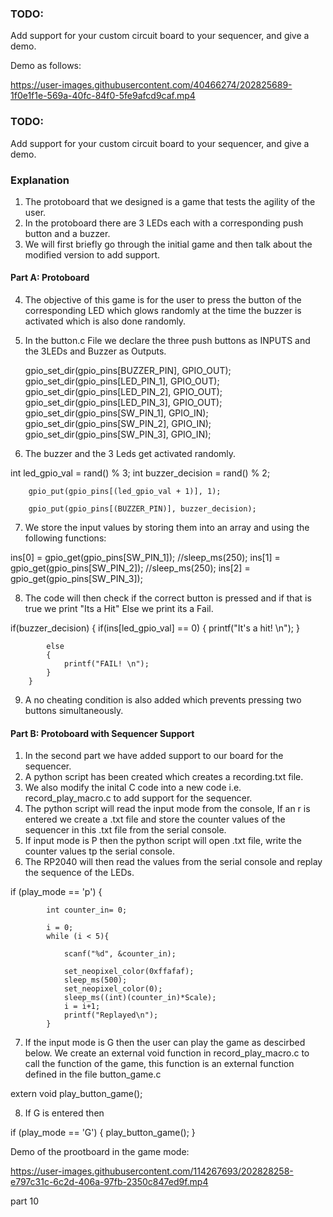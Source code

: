 ### TODO:

Add support for your custom circuit board to your sequencer, and give a demo.

Demo as follows:


https://user-images.githubusercontent.com/40466274/202825689-1f0e1f1e-569a-40fc-84f0-5fe9afcd9caf.mp4

### TODO:

Add support for your custom circuit board to your sequencer, and give a demo.
### Explanation
1. The protoboard that we designed is a game that tests the agility of the user. 
2. In the protoboard there are 3 LEDs each with a corresponding push button and a buzzer. 
3. We will first briefly go through the initial game and then talk about the modified version to add support.

#### Part A: Protoboard 
4. The objective of this game is for the user to press the button of the corresponding LED which glows randomly at the time the buzzer is activated which is also done randomly.
5. In the button.c File we declare the three push buttons as INPUTS and the 3LEDs and Buzzer as Outputs.

    gpio_set_dir(gpio_pins[BUZZER_PIN], GPIO_OUT);
    gpio_set_dir(gpio_pins[LED_PIN_1], GPIO_OUT);
    gpio_set_dir(gpio_pins[LED_PIN_2], GPIO_OUT);
    gpio_set_dir(gpio_pins[LED_PIN_3], GPIO_OUT); 
    gpio_set_dir(gpio_pins[SW_PIN_1],  GPIO_IN);
    gpio_set_dir(gpio_pins[SW_PIN_2],  GPIO_IN);
    gpio_set_dir(gpio_pins[SW_PIN_3],  GPIO_IN);


6. The buzzer and the 3 Leds get activated randomly.

int led_gpio_val = rand() % 3; 
        int buzzer_decision = rand() % 2; 

        gpio_put(gpio_pins[(led_gpio_val + 1)], 1);

        gpio_put(gpio_pins[(BUZZER_PIN)], buzzer_decision);


7.  We store the input values by storing them into an array and using the following functions:

ins[0] = gpio_get(gpio_pins[SW_PIN_1]);
        //sleep_ms(250);
        ins[1] = gpio_get(gpio_pins[SW_PIN_2]);
        //sleep_ms(250);
        ins[2] = gpio_get(gpio_pins[SW_PIN_3]);

8. The code will then check if the correct button is pressed and if that is true we print "Its a Hit" Else we print its a Fail.

if(buzzer_decision)
        {
            if(ins[led_gpio_val] == 0)
            {
                printf("It's a hit! \n");
            }

            else
            {
                printf("FAIL! \n");
            }
        }


9. A no cheating condition is also added which prevents pressing two buttons simultaneously.

#### Part B: Protoboard with Sequencer Support
1. In the second part we have added support to our board for the sequencer.
2. A python script has been created which creates a recording.txt file.
3. We also modify the inital C code into a new code i.e. record_play_macro.c to add support for the sequencer.
4. The python script will read the input mode  from the console, If an r is entered we create a .txt file and store the counter values of the sequencer in this .txt file from the serial console.
5. If input mode is P then the python script will open .txt file, write the counter values tp the serial console.
6. The RP2040 will then read the values from the serial console and replay the sequence of the LEDs.

if (play_mode == 'p') {
            
            int counter_in= 0;
           
            i = 0;
            while (i < 5){
                
                scanf("%d", &counter_in);
                
                set_neopixel_color(0xffafaf);
                sleep_ms(500);
                set_neopixel_color(0);
                sleep_ms((int)(counter_in)*Scale);
                i = i+1;
                printf("Replayed\n");
            }

7. If the input mode is G then the user can play the game as descirbed below. We create an external void function in record_play_macro.c to call the function of the game, this function is an external function defined in the file button_game.c

extern void play_button_game(); 

8. If G is entered then 

 if (play_mode == 'G')
            {
                play_button_game();
            }

Demo of the prootboard  in the game mode:

https://user-images.githubusercontent.com/114267693/202828258-e797c31c-6c2d-406a-97fb-2350c847ed9f.mp4

part 10

